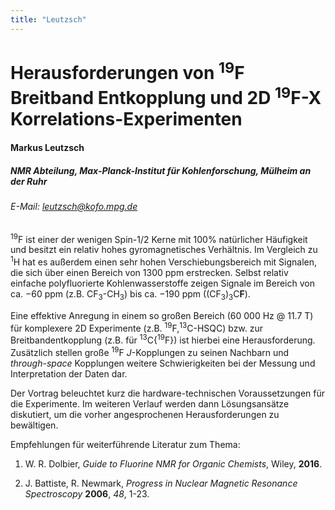 ```yaml
---
title: "Leutzsch"
---
```


# Herausforderungen von <sup>19</sup>F Breitband Entkopplung und 2D <sup>19</sup>F-X Korrelations-Experimenten

#### Markus Leutzsch

##### NMR Abteilung, Max-Planck-Institut für Kohlenforschung, Mülheim an der Ruhr

###### E-Mail: leutzsch@kofo.mpg.de

<sup>19</sup>F ist einer der wenigen Spin-1/2 Kerne mit 100% natürlicher
Häufigkeit und besitzt ein relativ hohes gyromagnetisches Verhältnis. Im
Vergleich zu <sup>1</sup>H hat es außerdem einen sehr hohen Verschiebungsbereich
mit Signalen, die sich über einen Bereich von 1300 ppm erstrecken.
Selbst relativ einfache polyfluorierte Kohlenwasserstoffe zeigen Signale
im Bereich von ca. −60 ppm (z.B. CF<sub>3</sub>-CH<sub>3</sub>) bis ca. −190 ppm
((CF<sub>3</sub>)<sub>3</sub>C**F**).

Eine effektive Anregung in einem so großen Bereich (60 000 Hz @ 11.7 T)
für komplexere 2D Experimente (z.B. <sup>19</sup>F,<sup>13</sup>C-HSQC) bzw. zur
Breitbandentkopplung (z.B. für <sup>13</sup>C\{<sup>19</sup>F\}) ist hierbei eine
Herausforderung. Zusätzlich stellen große <sup>19</sup>F _J_-Kopplungen zu seinen
Nachbarn und _through-space_ Kopplungen weitere Schwierigkeiten bei der
Messung und Interpretation der Daten dar.

Der Vortrag beleuchtet kurz die hardware-technischen Voraussetzungen für
die Experimente. Im weiteren Verlauf werden dann Lösungsansätze
diskutiert, um die vorher angesprochenen Herausforderungen zu
bewältigen.

Empfehlungen für weiterführende Literatur zum Thema:

1. W. R. Dolbier, _Guide to Fluorine NMR for Organic Chemists_,
   Wiley, **2016**.

2. J. Battiste, R. Newmark, _Progress in Nuclear Magnetic Resonance
   Spectroscopy_ **2006**, _48_, 1-23.
